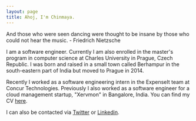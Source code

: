 ```yaml
---
layout: page
title: Ahoj, I'm Chinmaya.
---
```


<p class="message">
    And those who were seen dancing were thought to be insane by those who could not hear the music. - Friedrich Nietzsche
</p>

I am a software engineer. Currently I am also enrolled in the master's program in computer science at Charles University in Prague, Czech Republic. I was born and raised in a small town called Berhampur in the south-eastern part of India but moved to Prague in 2014.

Recently I worked as a software engineering intern in the ExpenseIt team at Concur Technologies. Previously I also worked as a software engineer for a cloud management startup, "Xervmon" in Bangalore, India. You can find my CV [here](https://drive.google.com/file/d/0BwFCuugUZy8hRkdKRVI4ZzB6ekU/view?usp=sharing).

I can also be contacted via [Twitter](https://twitter.com/CPatanaik) or [Linkedin](https://cz.linkedin.com/in/chinmayakrpatanaik).
